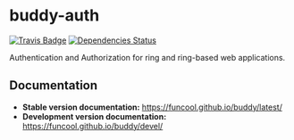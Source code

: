 # buddy-auth

[![Travis Badge](https://img.shields.io/travis/funcool/buddy-auth.svg?style=flat)](https://travis-ci.org/funcool/buddy-auth "Travis Badge")
[![Dependencies Status](http://jarkeeper.com/funcool/buddy-auth/status.svg)](http://jarkeeper.com/funcool/buddy-auth)

Authentication and Authorization for ring and ring-based web applications.


## Documentation

- **Stable version documentation:** https://funcool.github.io/buddy/latest/
- **Development version documentation:** https://funcool.github.io/buddy/devel/

